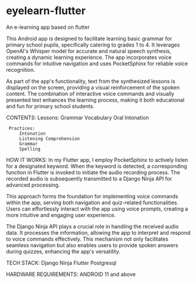 # eyelearn-flutter
 An e-learning app based on flutter

This Android app is designed to facilitate learning basic grammar for primary school pupils, specifically catering to grades 1 to 4. It leverages OpenAI's Whisper model for accurate and natural speech synthesis, creating a dynamic learning experience. The app incorporates voice commands for intuitive navigation and uses PocketSphinx for reliable voice recognition.

As part of the app's functionality, text from the synthesized lessons is displayed on the screen, providing a visual reinforcement of the spoken content. The combination of interactive voice commands and visually presented text enhances the learning process, making it both educational and fun for primary school students.

 CONTENTS:
     Lessons:
         Grammar
         Vocabulary
         Oral
         Intonation
         
     Practices:
         Intonation
         Listening Comprehension
         Grammar
         Spelling

 HOW IT WORKS:
In my Flutter app, I employ PocketSphinx to actively listen for a designated keyword. When the keyword is detected, a corresponding function in Flutter is invoked to initiate the audio recording process. The recorded audio is subsequently transmitted to a Django Ninja API for advanced processing.

This approach forms the foundation for implementing voice commands within the app, serving both navigation and quiz-related functionalities. Users can effortlessly interact with the app using voice prompts, creating a more intuitive and engaging user experience.

The Django Ninja API plays a crucial role in handling the received audio data. It processes the information, allowing the app to interpret and respond to voice commands effectively. This mechanism not only facilitates seamless navigation but also enables users to provide spoken answers during quizzes, enhancing the app's versatility.



TECH STACK:
Django Ninja
Flutter
Postgresql


HARDWARE REQUIREMENTS:
   ANDROID 11 and above 

